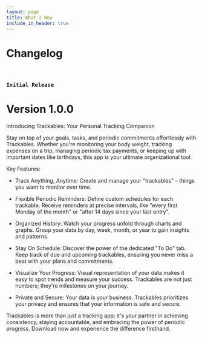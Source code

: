 ```yaml
---
layout: page
title: What's New
include_in_header: true
---
```


# Changelog
<br>

### `Initial Release`
# **Version 1.0.0**

Introducing Trackables: Your Personal Tracking Companion

Stay on top of your goals, tasks, and periodic commitments effortlessly with Trackables. Whether you're monitoring your body weight, tracking expenses on a trip, managing periodic tax payments, or keeping up with important dates like birthdays, this app is your ultimate organizational tool.

Key Features:

- Track Anything, Anytime: Create and manage your "trackables" – things you want to monitor over time.

- Flexible Periodic Reminders: Define custom schedules for each trackable. Receive reminders at precise intervals, like "every first Monday of the month" or "after 14 days since your last entry".

- Organized History: Watch your progress unfold through charts and graphs. Group your data by day, week, month, or year to gain insights and patterns.

- Stay On Schedule: Discover the power of the dedicated "To Do" tab. Keep track of due and upcoming trackables, ensuring you never miss a beat with your plans and commitments.

- Visualize Your Progress: Visual representation of your data makes it easy to spot trends and measure your success. Trackables are not just numbers; they're milestones on your journey.

- Private and Secure: Your data is your business. Trackables prioritizes your privacy and ensures that your information is safe and secure.

Trackables is more than just a tracking app; it's your partner in achieving consistency, staying accountable, and embracing the power of periodic progress. Download now and experience the difference firsthand.
